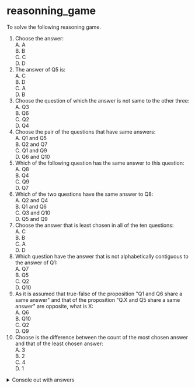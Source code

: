# reasonning_game

To solve the following reasoning game.  

1. Choose the answer:  
    A. A  
    B. B  
    C. C  
    D. D
1. The answer of Q5 is:  
    A. C  
    B. D  
    C. A  
    D. B  
1. Choose the question of which the answer is not same to the other three:  
    A. Q3  
    B. Q6  
    C. Q2  
    D. Q4
1. Choose the pair of the questions that have same answers:  
    A. Q1 and Q5  
    B. Q2 and Q7  
    C. Q1 and Q9  
    D. Q6 and Q10  
1. Which of the following question has the same answer to this question:  
    A. Q8  
    B. Q4  
    C. Q9  
    D. Q7  
1. Which of the two questions have the same answer to Q8:  
    A. Q2 and Q4  
    B. Q1 and Q6  
    C. Q3 and Q10  
    D. Q5 and Q9  
1. Choose the answer that is least chosen in all of the ten questions:  
    A. C  
    B. B  
    C. A  
    D. D
1. Which question have the answer that is not alphabetically contiguous to the answer of Q1:  
    A. Q7  
    B. Q5  
    C. Q2  
    D. Q10  
1. As it is assumed that true-false of the proposition "Q1 and Q6 share a same answer" and that of the proposition "Q.X and Q5 share a same answer" are opposite, what is X:  
    A. Q6  
    B. Q10  
    C. Q2  
    D. Q9  
1. Choose is the difference between the count of the most chosen answer and that of the least chosen answer:  
    A. 3  
    B. 2  
    C. 4  
    D. 1
    
<details>
<summary>Console out with answers</summary>
[tester] test starts...<br/>
[answer factory] initiliazation starts<br/> 
[answer factory] initialization succeeded<br/>
[tester] 10%(104858/1048575) completed...<br/>
[tester] 15%(157287/1048575) completed...<br/>
[tester] 20%(209715/1048575) completed...<br/>
[tester] 25%(262144/1048575) completed...<br/>
[tester] 30%(314573/1048575) completed...<br/>
[tester] 35%(367002/1048575) completed...<br/>
===========================<br/>
[tester] succeed at: 402116th time try. Answer: [ 1.B 2.C 3.A 4.C 5.A 6.C 7.D 8.A 9.B 10.A ]<br/>
===========================<br/>
[tester] 40%(419430/1048575) completed...<br/>
[tester] 45%(471859/1048575) completed...<br/>
[tester] 50%(524288/1048575) completed...<br/>
[tester] 55%(576717/1048575) completed...<br/>
[tester] 60%(629145/1048575) completed...<br/>
[tester] 65%(681574/1048575) completed...<br/>
[tester] 70%(734003/1048575) completed...<br/>
[tester] 75%(786432/1048575) completed...<br/>
[tester] 80%(838861/1048575) completed...<br/>
[tester] 85%(891289/1048575) completed...<br/>
[tester] 90%(943718/1048575) completed...<br/>
[tester] 95%(996147/1048575) completed...<br/>
[tester] test is over.<br/>
</details>
